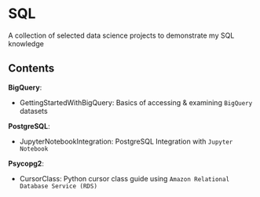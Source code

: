 # SQL
A collection of selected data science projects to demonstrate my SQL knowledge

## Contents
**BigQuery**: 
- GettingStartedWithBigQuery: Basics of accessing & examining `BigQuery` datasets

**PostgreSQL**: 
- JupyterNotebookIntegration: PostgreSQL Integration with `Jupyter Notebook`

**Psycopg2**:
- CursorClass: Python cursor class guide using `Amazon Relational Database Service (RDS)`
